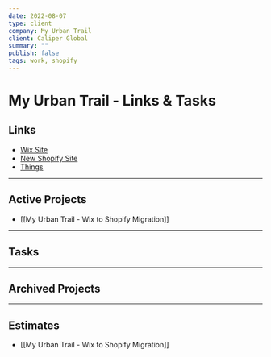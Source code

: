 ```yaml
---
date: 2022-08-07
type: client
company: My Urban Trail
client: Caliper Global
summary: ""
publish: false
tags: work, shopify
---
```


# My Urban Trail - Links & Tasks

## Links
-   [Wix Site](https://www.myurbantrail.com/)
-   [New Shopify Site](https://my-urban-trail.myshopify.com/admin/themes)
-   [Things](things:///show?id=5VDS5CbSmujwhBkHDq9GMG)  


---

## Active Projects
-   [[My Urban Trail - Wix to Shopify Migration]]


---

## Tasks


---

## Archived Projects


---

## Estimates
-   [[My Urban Trail - Wix to Shopify Migration]]


